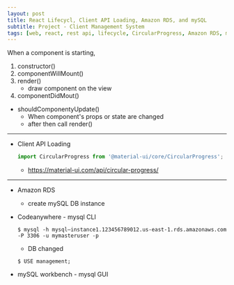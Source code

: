 ```yaml
---
layout: post
title: React Lifecycl, Client API Loading, Amazon RDS, and mySQL
subtitle: Project - Client Management System
tags: [web, react, rest api, lifecycle, CircularProgress, Amazon RDS, mysql, ]
---
```


When a component is starting, 
1. constructor()
2. componentWillMount()
3. render()
    - draw component on the view
4. componentDidMout()

- shouldComponentyUpdate()
    - When component's props or state are changed 
    - after then call render()

---

- Client API Loading
    ```javascript
    import CircularProgress from '@material-ui/core/CircularProgress';
    ```
    - https://material-ui.com/api/circular-progress/
    
---

- Amazon RDS
    - create mySQL DB instance

- Codeanywhere - mysql CLI
    ```
    $ mysql -h mysql–instance1.123456789012.us-east-1.rds.amazonaws.com -P 3306 -u mymasteruser -p
    ```
    - DB changed
    ```
    $ USE management; 
    ```
- mySQL workbench - mysql GUI

